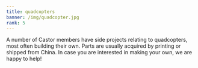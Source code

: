 ```yaml
---
title: quadcopters
banner: /img/quadcopter.jpg
rank: 5
---
```


A number of Castor members have side projects relating to quadcopters, most often building their own. Parts are usually
acquired by printing or shipped from China. In case you are interested in making your own, we are happy to help!
